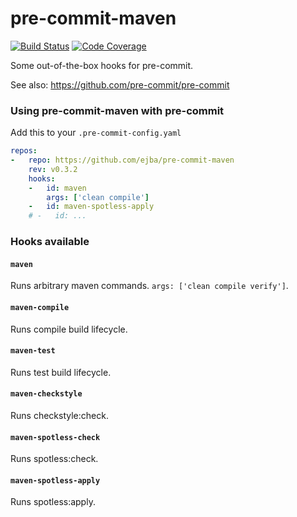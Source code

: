pre-commit-maven
================

[![Build Status](https://travis-ci.com/ejba/pre-commit-maven.svg?branch=main)](https://travis-ci.com/ejba/pre-commit-maven) [![Code Coverage](https://img.shields.io/codecov/c/github/ejba/pre-commit-maven/main.svg)](https://codecov.io/github/ejba/pre-commit-maven?branch=main)

Some out-of-the-box hooks for pre-commit.

See also: https://github.com/pre-commit/pre-commit


### Using pre-commit-maven with pre-commit

Add this to your `.pre-commit-config.yaml`

```yaml
repos:
-   repo: https://github.com/ejba/pre-commit-maven
    rev: v0.3.2
    hooks:
    -   id: maven
        args: ['clean compile']
    -   id: maven-spotless-apply
    # -   id: ...
```

### Hooks available

#### `maven`
Runs arbitrary maven commands. `args: ['clean compile verify']`.

#### `maven-compile`
Runs compile build lifecycle.

#### `maven-test`
Runs test build lifecycle.

#### `maven-checkstyle`
Runs checkstyle:check.

#### `maven-spotless-check`
Runs spotless:check.

#### `maven-spotless-apply`
Runs spotless:apply.
